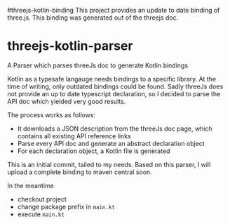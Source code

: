 #threejs-kotlin-binding
This project provides an update to date binding of three.js. This binding was generated out of the threejs doc.

# threejs-kotlin-parser
A Parser which parses threeJs doc to generate Kotlin bindings

Kotlin as a typesafe langauge needs bindings to a specific library. At the time of writing, only outdated bindings could be found.
Sadly threeJs does not provide an up to date typescript declaration, so I decided to parse the API doc which yielded very good results.

The process works as follows:

- It downloads a JSON description from the threeJs doc page, which contains all existing API reference links
- Parse every API doc and generate an abstract declaration object
- For each declaration object, a Kotlin file is generated

This is an initial commit, tailed to my needs. Based on this parser, I will upload a complete binding to maven central soon. 

In the meantime

- checkout project
- change package prefix in `main.kt`
- execute `main.kt`
